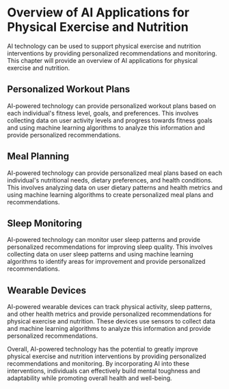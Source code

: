 Overview of AI Applications for Physical Exercise and Nutrition
========================================================================================================================

AI technology can be used to support physical exercise and nutrition interventions by providing personalized recommendations and monitoring. This chapter will provide an overview of AI applications for physical exercise and nutrition.

Personalized Workout Plans
--------------------------

AI-powered technology can provide personalized workout plans based on each individual's fitness level, goals, and preferences. This involves collecting data on user activity levels and progress towards fitness goals and using machine learning algorithms to analyze this information and provide personalized recommendations.

Meal Planning
-------------

AI-powered technology can provide personalized meal plans based on each individual's nutritional needs, dietary preferences, and health conditions. This involves analyzing data on user dietary patterns and health metrics and using machine learning algorithms to create personalized meal plans and recommendations.

Sleep Monitoring
----------------

AI-powered technology can monitor user sleep patterns and provide personalized recommendations for improving sleep quality. This involves collecting data on user sleep patterns and using machine learning algorithms to identify areas for improvement and provide personalized recommendations.

Wearable Devices
----------------

AI-powered wearable devices can track physical activity, sleep patterns, and other health metrics and provide personalized recommendations for physical exercise and nutrition. These devices use sensors to collect data and machine learning algorithms to analyze this information and provide personalized recommendations.

Overall, AI-powered technology has the potential to greatly improve physical exercise and nutrition interventions by providing personalized recommendations and monitoring. By incorporating AI into these interventions, individuals can effectively build mental toughness and adaptability while promoting overall health and well-being.


